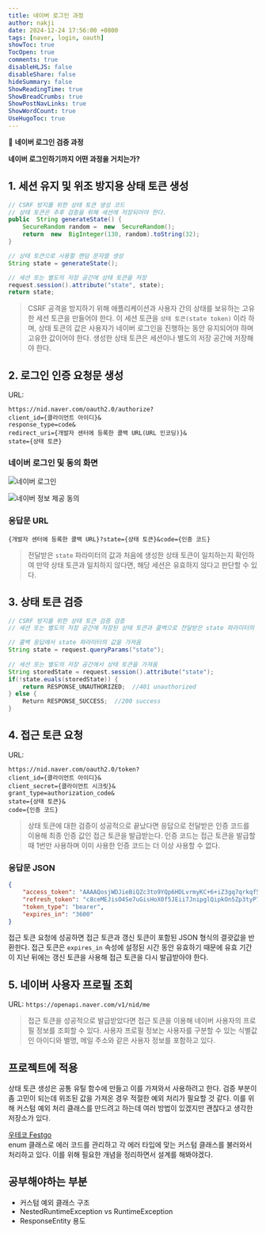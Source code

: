 ```yaml
---
title: 네이버 로그인 과정
author: nakji
date: 2024-12-24 17:56:00 +0800
tags: [naver, login, oauth]
showToc: true
TocOpen: true
comments: true
disableHLJS: false
disableShare: false
hideSummary: false
ShowReadingTime: true
ShowBreadCrumbs: true
ShowPostNavLinks: true
ShowWordCount: true
UseHugoToc: true
---
```

🔔 **네이버 로그인 검증 과정**   

**네이버 로그인하기까지 어떤 과정을 거치는가?**

## **1. 세션 유지 및 위조 방지용 상태 토큰 생성**
```java
// CSRF 방지를 위한 상태 토큰 생성 코드
// 상태 토큰은 추후 검증을 위해 세션에 저장되어야 한다.    
public  String generateState() {
    SecureRandom random =  new  SecureRandom();
    return  new  BigInteger(130, random).toString(32);  
}    

// 상태 토큰으로 사용할 랜덤 문자열 생성  
String state = generateState();  

// 세션 또는 별도의 저장 공간에 상태 토큰을 저장 
request.session().attribute("state", state);  
return state;
```

>CSRF 공격을 방지하기 위해 애플리케이션과 사용자 간의 상태를 보유하는 고유한 세션 토큰을 만들어야 한다. 이 세션 토큰을 `상태 토큰(state token)` 이라 하며, 상태 토큰의 값은 사용자가 네이버 로그인을 진행하는 동안 유지되어야 하며 고유한 값이어야 한다. 생성한 상태 토큰은 세션이나 별도의 저장 공간에 저장해야 한다.

## **2. 로그인 인증 요청문 생성**
URL: 
```
https://nid.naver.com/oauth2.0/authorize?     
client_id={클라이언트 아이디}&      
response_type=code&     
redirect_uri={개발자 센터에 등록한 콜백 URL(URL 인코딩)}&       
state={상태 토큰}
```

### 네이버 로그인 및 동의 화면
![네이버 로그인](https://developers.naver.com/proxyapi/rawgit/naver/naver-openapi-guide/master/ko/login/web/images/img_naverid03.gif)

![네이버 정보 제공 동의](https://developers.naver.com/proxyapi/rawgit/naver/naver-openapi-guide/master/ko/login/web/images/img_naverid04.gif)

### 응답문 URL
`{개발자 센터에 등록한 콜백 URL}?state={상태 토큰}&code={인증 코드}`
>전달받은 `state` 파라미터의 값과 처음에 생성한 상태 토큰이 일치하는지 확인하여 만약 상태 토큰과 일치하지 않다면, 해당 세션은 유효하지 않다고 판단할 수 있다.

## **3. 상태 토큰 검증**
```java
// CSRF 방지를 위한 상태 토큰 검증 검증  
// 세션 또는 별도의 저장 공간에 저장된 상태 토큰과 콜백으로 전달받은 state 파라미터의 값이 일치해야 함    

// 콜백 응답에서 state 파라미터의 값을 가져옴  
String state = request.queryParams("state");    
  
// 세션 또는 별도의 저장 공간에서 상태 토큰을 가져옴  
String storedState = request.session().attribute("state");    
if(!state.euals(storedState)) {  
    return RESPONSE_UNAUTHORIZED;  //401 unauthorized  
} else {  
    Return RESPONSE_SUCCESS;  //200 success  
}
```

## **4. 접근 토큰 요청**
URL:
```
https://nid.naver.com/oauth2.0/token?     
client_id={클라이언트 아이디}&      
client_secret={클라이언트 시크릿}&          
grant_type=authorization_code&      
state={상태 토큰}&
code={인증 코드}
```

>상태 토큰에 대한 검증이 성공적으로 끝났다면 응답으로 전달받은 인증 코드를 이용해 최종 인증 값인 접근 토큰을 발급받는다. 인증 코드는 접근 토큰을 발급할 때 1번만 사용하며 이미 사용한 인증 코드는 더 이상 사용할 수 없다.

### 응답문 JSON
```json
{
    "access_token": "AAAAQosjWDJieBiQZc3to9YQp6HDLvrmyKC+6+iZ3gq7qrkqf50ljZC+Lgoqrg",
    "refresh_token": "c8ceMEJisO4Se7uGisHoX0f5JEii7JnipglQipkOn5Zp3tyP7dHQoP0zNKHUq2gY",
    "token_type": "bearer",
    "expires_in": "3600"
}
```
접근 토큰 요청에 성공하면 접근 토큰과 갱신 토큰이 포함된 JSON 형식의 결괏값을 반환한다. 접근 토큰은 `expires_in` 속성에 설정된 시간 동안 유효하기 때문에 유효 기간이 지난 뒤에는 갱신 토큰을 사용해 접근 토큰을 다시 발급받아야 한다.

## **5. 네이버 사용자 프로필 조회**
URL: `https://openapi.naver.com/v1/nid/me`
>접근 토큰을 성공적으로 발급받았다면 접근 토큰을 이용해 네이버 사용자의 프로필 정보를 조회할 수 있다. 사용자 프로필 정보는 사용자를 구분할 수 있는 식별값인 아이디와 별명, 메일 주소와 같은 사용자 정보를 포함하고 있다.

## **프로젝트에 적용**
상태 토큰 생성은 공통 유틸 함수에 만들고 이를 가져와서 사용하려고 한다. 검증 부분이 좀 고민이 되는데 위조된 값을 가져온 경우 적절한 예외 처리가 필요할 것 같다. 이를 위해 커스텀 예외 처리 클래스를 만드려고 하는데 여러 방법이 있겠지만 괜찮다고 생각한 저장소가 있다.

[우테코 Festgo](https://github.com/woowacourse-teams/2023-festa-go/tree/dev/backend/src/main/java/com/festago/common/exception)     
enum 클래스로 에러 코드를 관리하고 각 에러 타입에 맞는 커스텀 클래스를 불러와서 처리하고 있다. 이를 위해 필요한 개념을 정리하면서 설계를 해봐야겠다.

## **공부해야하는 부분**
- 커스텀 예외 클래스 구조
- NestedRuntimeException vs RuntimeException
- ResponseEntity 용도
